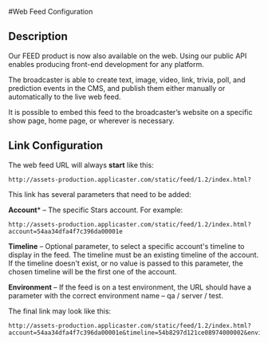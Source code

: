 #Web Feed Configuration
## Description
Our FEED product is now also available on the web. Using our public API enables
producing front-end development for any platform.  

The broadcaster is able to create text, image, video, link, trivia, poll, and
prediction events in the CMS, and publish them either manually or automatically to the live web feed.  

It is possible to embed this feed to the broadcaster’s website on a specific
show page, home page, or wherever is necessary.

## Link Configuration
The web feed URL will always **start** like this: 

	http://assets-production.applicaster.com/static/feed/1.2/index.html?  

This link has several parameters that need to be added:

**Account*** – The specific Stars account. For example:  
	
	http://assets-production.applicaster.com/static/feed/1.2/index.html?account=54aa34dfa4f7c396da00001e
	  
**Timeline** – Optional parameter, to select a specific account's 
timeline to display in the feed. The timeline must be an existing timeline of the account.
If the timeline doesn't exist, or no value is passed to this parameter, the chosen timeline will be the
first one of the account.

**Environment** – If the feed is on a test environment, the URL should have a parameter
with the correct environment name – qa / server / test.

The final link may look like this:

	http://assets-production.applicaster.com/static/feed/1.2/index.html?account=54aa34dfa4f7c396da00001e&timeline=54b8297d121ce08974000002&environment=qa
